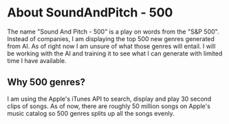 # About SoundAndPitch - 500

The name "Sound And Pitch - 500" is a play on words from the "S&P 500". Instead of companies, I am displaying the top 500 new genres generated from AI. As of right now I am unsure of what those genres will entail. I will be working with the AI and training it to see what I can generate with limited time I have available.

## Why 500 genres?

I am using the Apple's iTunes API to search, display and play 30 second clips of songs. As of now, there are roughly 50 million songs on Apple's music catalog so 500 genres splits up all the songs evenly.